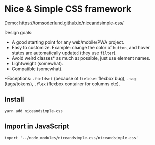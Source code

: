 # Nice & Simple CSS framework

Demo: https://tomsoderlund.github.io/niceandsimple-css/

Design goals:

- A good starting point for any web/mobile/PWA project.
- Easy to customize. Example: change the color of `button`, and hover states are automatically updated (they use `filter`).
- Avoid weird classes* as much as possible, just use element names.
- Lightweight (somewhat).
- Compatible (somewhat).

*Exceptions: `.fieldset` (because of `fieldset` flexbox bug), `.tag` (tags/tokens), `.flex` (flexbox container for columns etc).


## Install

    yarn add niceandsimple-css


## Import in JavaScript

    import '../node_modules/niceandsimple-css/niceandsimple.css'
